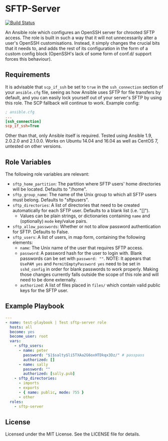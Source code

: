 # SFTP-Server

[![Build Status](https://travis-ci.org/johanmeiring/ansible-sftp.svg?branch=master)](https://travis-ci.org/johanmeiring/ansible-sftp)

An Ansible role which configures an OpenSSH server for chrooted SFTP access.  The role is built in such a way that it will not unnecessarily alter a user's OpenSSH customisations.  Instead, it simply changes the crucial bits that it needs to, and adds the rest of its configuration in the form of a custom config block (OpenSSH's lack of some form of conf.d/ support forces this behaviour).

## Requirements

It is advisable that `scp_if_ssh` be set to `true` in the `ssh_connection` section of your `ansible.cfg` file, seeing as how Ansible uses SFTP for file transfers by default, and you can easily lock yourself out of your server's SFTP by using this role.  The SCP fallback will continue to work.  Example config:

```ini
; ansible.cfg
...
[ssh_connection]
scp_if_ssh=True
```

Other than that, only Ansible itself is required.  Tested using Ansible 1.9, 2.0.2.0 and 2.1.0.0.  Works on Ubuntu 14.04 and 16.04 as well as CentOS 7, untested on other versions.

## Role Variables

The following role variables are relevant:

* `sftp_home_partition`: The partition where SFTP users' home directories will be located.  Defaults to "/home".
* `sftp_group_name`: The name of the Unix group to which all SFTP users must belong.  Defaults to "sftpusers".
* `sftp_directories`: A list of directories that need to be created automatically for each SFTP user.  Defaults to a blank list (i.e. "[]").
  * Values can be plain strings, or dictionaries containing `name` and (optionally) `mode` key/value pairs.
* `sftp_allow_passwords`: Whether or not to allow password authentication for SFTP. Defaults to False.
* `sftp_users`: A list of users, in map form, containing the following elements:
  * `name`: The Unix name of the user that requires SFTP access.
  * `password`: A password hash for the user to login with.  Blank passwords can be set with `password: ""`.  NOTE: It appears that `UsePAM yes` and `PermitEmptyPassword yes` need to be set in `sshd_config` in order for blank passwords to work properly.  Making those changes currently falls outside the scope of this role and will need to be done externally.
  * `authorized`: A list of files placed in `files/` which contain valid public keys for the SFTP user.


## Example Playbook

```yaml
---
- name: test-playbook | Test sftp-server role
  hosts: all
  become: yes
  become_user: root
  vars:
    - sftp_users:
      - name: peter
        password: "$1$salty$li5TXAa2G6oxHTDkqx3Dz/" # passpass
        authorized: []
      - name: sally
        password: ""
        authorized: [sally.pub]
    - sftp_directories:
      - imports
      - exports
      - { name: public, mode: 755 }
      - other
  roles:
    - sftp-server
```

## License

Licensed under the MIT License. See the LICENSE file for details.
